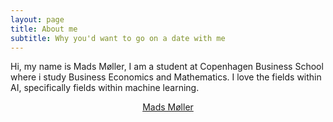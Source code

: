 ```yaml
---
layout: page
title: About me
subtitle: Why you'd want to go on a date with me
---
```


<div id="aboutme-section">


<p class="about-text">
<span class="fa fa-briefcase about-icon"></span>
Hi, my name is Mads Møller, I am a student at Copenhagen Business School where i study Business Economics and Mathematics. I love the fields within AI, specifically fields within machine learning.
</p>

<center>
<script type="text/javascript" src="https://platform.linkedin.com/badges/js/profile.js" async defer></script>
<div class="LI-profile-badge"  data-version="v1" data-size="large" data-locale="da_DK" data-type="vertical" data-theme="light" data-vanity="madsmoeller1"><a class="LI-simple-link" href='https://dk.linkedin.com/in/madsmoeller1?trk=profile-badge'>Mads Møller</a></div>
</center>
